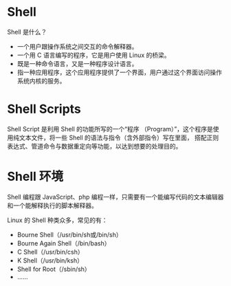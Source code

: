 # Shell
Shell 是什么？
- 一个用户跟操作系统之间交互的命令解释器。
- 一个用 C 语言编写的程序，它是用户使用 Linux 的桥梁。
- 既是一种命令语言，又是一种程序设计语言。
- 指一种应用程序，这个应用程序提供了一个界面，用户通过这个界面访问操作系统内核的服务。

# Shell Scripts
 Shell Script 是利用 Shell 的功能所写的一个“程序 （Program）”，这个程序是使用纯文本文件，将一些 Shell 的语法与指令（含外部指令）写在里面， 搭配正则表达式、管道命令与数据重定向等功能，以达到想要的处理目的。

 # Shell 环境
 Shell 编程跟 JavaScript、php 编程一样，只需要有一个能编写代码的文本编辑器和一个能解释执行的脚本解释器。

Linux 的 Shell 种类众多，常见的有：
- Bourne Shell（/usr/bin/sh或/bin/sh）
- Bourne Again Shell（/bin/bash）
- C Shell（/usr/bin/csh）
- K Shell（/usr/bin/ksh）
- Shell for Root（/sbin/sh）
- ……